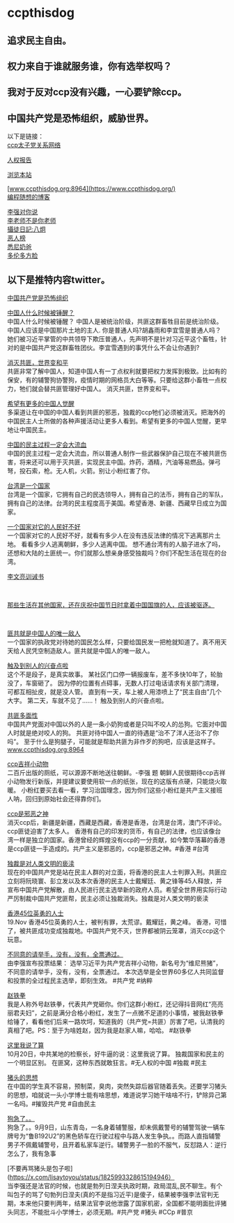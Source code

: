 # ccpthisdog

## 追求民主自由。
## 权力来自于谁就服务谁，你有选举权吗？
## 我对于反对ccp没有兴趣，一心要铲除ccp。
## 中国共产党是恐怖组织，威胁世界。
以下是链接：<br />
[ccp太子党关系网络](https://github.com/programthink/zhao)<br />

[人权报告](https://a.com) <br />

[浏览本站](https://ccpthisbigdog.github.io/ccpthisdog/)
<br />

[www.ccpthisdog.org:8964](https://www.ccpthisdog.org/) <br />
[编程随想的博客](https://program-think.blogspot.com/)<br />


[李强对你说](https://x.com/lisaytoyou)<br />
[李老师不是你老师](https://x.com/whyyoutouzhele)<br />
[攝徒日記:八炯](https://youtube.com/@funtv8964)<br />
[恶人榜](https://www.fiendlist.info) <br />
[悉尼奶爸](https://youtube.com/@sydneydaddy1) <br />
[多伦多方脸](https://youtube.com/@torontobigface) <br />

## 以下是推特内容twitter。

[中国共产党是恐怖组织](https://x.com/lisaytoyou/status/1883942071318515739)   <br />

[中国人什么时候被锤醒？](https://x.com/lisaytoyou/status/1876032401446699340)
<br />
中国人什么时候被锤醒？ 
中国人是被统治阶级，共匪这群畜牲目前是统治阶级。中国人应该是中国那片土地的主人.
你是普通人吗?胡鑫雨和李宜雪是普通人吗？她们被习近平掌管的中共领导下欺压普通人，先声明不是针对习近平这个畜牲，针对的是中国共产党这群畜牲团伙。李宜雪遇到的事凭什么不会让你遇到?
<br />

[消灭共匪，世界变和平](https://x.com/lisaytoyou/status/1896192181368697175)  <br />
共匪非常了解中国人，知道中国人有一丁点权利就要把权力发挥到极致。比如有的保安，有的辅警狗协警狗，疫情时期的网格员大白等等。只要给这群小畜牲一点权力，牠们就会替共匪管理好中国人。
消灭共匪，世界变和平。
<br />

[希望有更多的中国人觉醒](https://x.com/lisaytoyou/status/1893678483051544674) <br />
多渠道让在中国的中国人看到共匪的邪恶，独裁的ccp牠们必须被消灭。把海外的中国民主人士所做的各种声援活动让更多人看到。希望有更多的中国人觉醒，更早地让中国民主。
<br />

[中国的民主过程一定会大流血](https://x.com/lisaytoyou/status/1890853850237510027)  <br />
中国的民主过程一定会大流血，所以普通人制作一些武器保护自己现在不被共匪伤害，将来还可以用于灭共匪，实现民主中国。炸药，酒精，汽油等易燃品。弹弓弩，投石索，枪。无人机，火箭。别让小粉红害了你。
<br />

[台湾是一个国家](https://x.com/lisaytoyou/status/1889653110785614335)  <br />
台湾是一个国家，它拥有自己的民选领导人，拥有自己的法币，拥有自己的军队，拥有自己的法律。台湾的民主程度高于美国。希望香港、新疆、西藏早日成立为国家。
<br />

[一个国家对它的人民好不好](https://x.com/lisaytoyou/status/1876040881469592042)  <br />
一个国家对它的人民好不好，就看有多少人在没有违反法律的情况下逃离那片土地。
看看多少人逃离朝鲜，多少人逃离中国。
想不通台湾有的人脑子进水了吗，还想和大陆的土匪统一。你们就那么想亲身感受独裁吗？你们不配生活在现在的台湾。
<br />

[李文亮训诫书](https://x.com/lisaytoyou/status/1875555709305364544)

<br />

[那些生活在其他国家，还在庆祝中国节日时拿着中国国旗的人，应该被驱逐。](https://x.com/lisaytoyou/status/1866323444402421772)

<br />

[匪共就是中国人的唯一敌人](https://x.com/lisaytoyou/status/1863592219036336588)  <br />
一个国家的执政党对待她的国民怎么样，只要给国民发一把枪就知道了。真不用天天给人民凭空制造敌人。匪共就是中国人的唯一敌人。<br />

[触及到别人的兴奋点啦](https://x.com/lisaytoyou/status/1863421956818657737) 
<br />
这个不是段子，是真实故事。
某社区门口停一辆报废车，差不多快10年了，轮胎没了，车窗砸了。
因为停的位置有点碍事，无数人打过电话请求有关部门清理，可都互相扯皮，就是没人管。
直到有一天，车上被人用漆喷上了“民主自由”几个大字。
第二天，车就不见了……！
触及到别人的兴奋点啦。<br />

[共匪多面性](https://x.com/lisaytoyou/status/1862990488627806615)
<br />
中国共产党面对中国以外的人是一条小奶狗或者是只叫不咬人的怂狗。它面对中国人时就是绝对咬人的狗。
共匪对待中国人一直的待遇是“治不了洋人还治不了你吗”。
至于什么是狗腿子，可能就是帮助共匪为非作歹的狗吧，应该是这样子。
www.ccpthisdog.org:8964
<br />

[ccp吉祥小动物](https://x.com/lisaytoyou/status/1862854122594070848) 
<br />
二百斤出版的厕纸，可以源源不断地送往朝鲜。-李强 题
朝鲜人民很期待ccp吉祥小动物发行新版，并提建议要使用软一点的纸张，现在的这版有点硬，只能烧火取暖。
小粉红要买去看一看，学习治国理念，因为你们这些小粉红是共产主义接班人呐，回归到原始社会还得靠你们。
<br />

[ccp是邪恶之神](https://x.com/lisaytoyou/status/1861910466760478724)   <br />
消灭ccp后，新疆是新疆，西藏是西藏，香港是香港，台湾是台湾，澳门不评论。ccp匪徒迫害了太多人。
香港有自己的印发的货币，有自己的法律，也应该像台湾一样是独立的国家。香港曾经的辉煌没有ccp的一分贡献，如今繁华落幕的香港是ccp匪徒一手造成的。共产主义是邪恶的，ccp是邪恶之神。#香港 #台湾
<br />

[独裁是对人类文明的亵渎](https://x.com/lisaytoyou/status/1859282271569686948)  <br />
现在的中国共产党是站在民主人群的对立面，将香港的民主人士判罪入刑。共匪应立刻将阮晓寰、彭立发以及本次香港的民主人士戴耀廷、黄之锋等45人释放，并宣布中国共产党解散，由人民进行民主选举新的政府人员。希望全世界用实际行动严厉制裁中国共产党匪帮，民主必须让独裁消失。独裁是对人类文明的亵渎
<br />

[香港45位英勇的人士](https://x.com/lisaytoyou/status/1859223867736150144)
<br />
19.Nov 香港45位英勇的人士，被判有罪，太荒谬。戴耀廷，黄之峰。 香港，可惜了，被共匪成功变成独裁地。中国共产党不灭，世界都被阴云笼罩，消灭ccp这个玩意。<br />

[不同意的请举手，没有，没有，全票通过。](https://x.com/lisaytoyou/status/1858902597760946364)
<br />
由李强宣布投票结果：
选举习近平为共产党吉祥小动物，新名号为“维尼熊猪”，
不同意的请举手，没有，没有，全票通过。
本次选举是全世界60多亿人共同监督和投票的全过程民主选举，即刻生效。
#共产党 #纳粹 <br />

[赵铁拳](https://x.com/lisaytoyou/status/1853237595376927000)
<br />
我是人称外号赵铁拳，代表共产党砸你。你们这群小粉红，还记得抖音网红“亮亮丽君夫妇”，之前是满分合格小粉红，发生了一点微不足道的小事情，被我赵铁拳给锤了，看看他们后来一路坎坷，知道我的（共产党=共匪）厉害了吧，认清我的真相了吧。PS：至于为啥姓赵，因为我是赵家人嘛，哈哈。 #赵铁拳
<br />

[这里我说了算](https://x.com/lisaytoyou/status/1850183500017651785)
<br /> 10月20日，中共某地的检察长，好牛逼的说：这里我说了算。
独裁国家和民主的一个明显区别。
在匪窝，这种东西就敢狂言。#无人权的中国 #独裁 #民主  <br />

[猪头的思想](https://x.com/lisaytoyou/status/1847638364956115068)
<br /> 在中国的学生真不容易，预制菜，臭肉，突然失踪后器官随着丢失。还要学习猪头的思想，咱就说一头小学博士能有啥思想，难道说学习她干啥啥不行，铲除异己第一名吗。#摧毁共产党  #自由民主 <br />

[狗急了。。](https://x.com/lisaytoyou/status/1833876938126975206)
<br />  狗急了。。9月9日，山东青岛，一名身着辅警服，却未佩戴警号的辅警驾驶一辆车牌号为“鲁B192U2”的黑色轿车在行驶过程中与路人发生争执。。而路人直指辅警男子不佩戴辅警号，且开着私家车逆行。辅警男子一脸的不服气，反怼路人：逆行怎么了，我有急事  <br />

[不要再骂猪头是包子啦](https://x.com/lisaytoyou/status/1825993328615194946）
<br />   当李强还是法官的时候，也就是勃列日涅夫执政时期，政局混乱,民不聊生。有个叫包子的骂了句勃列日涅夫(真的不是指习近平)是傻子，结果被李强李法官判无期，本来他只要判两年，结果法官李说他泄露了国家机密，全国都不能明面批评猪头同志，不能批斗小学博士，必须无期。#共产党 #猪头 #CCp #普京